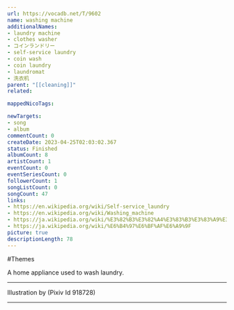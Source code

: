 ```yaml
---
url: https://vocadb.net/T/9602
name: washing machine
additionalNames: 
- laundry machine
- clothes washer
- コインランドリー
- self-service laundry
- coin wash
- coin laundry
- laundromat
- 洗衣机
parent: "[[cleaning]]"
related:

mappedNicoTags:

newTargets:
- song
- album
commentCount: 0
createDate: 2023-04-25T02:03:02.367
status: Finished
albumCount: 8
artistCount: 1
eventCount: 0
eventSeriesCount: 0
followerCount: 1
songListCount: 0
songCount: 47
links: 
- https://en.wikipedia.org/wiki/Self-service_laundry
- https://en.wikipedia.org/wiki/Washing_machine
- https://ja.wikipedia.org/wiki/%E3%82%B3%E3%82%A4%E3%83%B3%E3%83%A9%E3%83%B3%E3%83%89%E3%83%AA%E3%83%BC
- https://ja.wikipedia.org/wiki/%E6%B4%97%E6%BF%AF%E6%A9%9F
picture: true
descriptionLength: 78
---
```


#Themes

A home appliance used to wash laundry.

___

Illustration by (Pixiv Id 918728)

---

